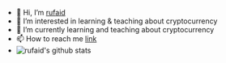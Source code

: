 - 👋 Hi, I’m [rufaid](https://youtube.com/c/rufaid)
- 👀 I’m interested in learning & teaching about cryptocurrency
- 🌱 I’m currently learning and teaching about cryptocurrency 
- 📫 How to reach me [link](https://linktr.ee/rufaid)
- ![rufaid's github stats](https://github-readme-stats.vercel.app/api?username=rufaidksd&prs&count_private=true&show_icons=true&theme=dark) 

<!---
rufaidksd/rufaidksd is a ✨ special ✨ repository because its `README.md` (this file) appears on your GitHub profile.
You can click the Preview link to take a look at your changes.
--->
